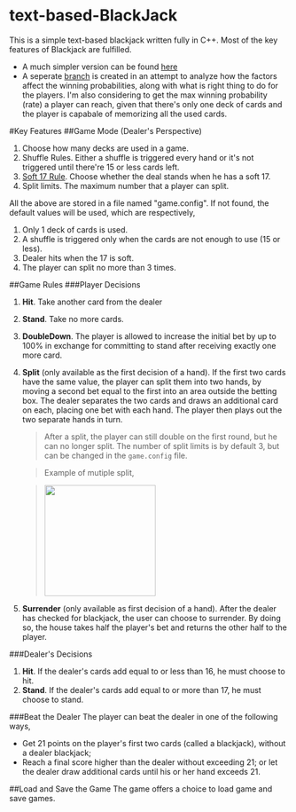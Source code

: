 text-based-BlackJack
====================

This is a simple text-based blackjack written fully in C++. Most of the key features of Blackjack are fulfilled.

- A much simpler version can be found [here](./tree/easy_mode)
- A seperate [branch](./../auto_analysis) is created in an attempt to analyze how the factors affect the winning probabilities, along with what is right thing to do for the players. I'm also considering to get the max winning probability (rate) a player can reach, given that there's only one deck of cards and the player is capabale of memorizing all the used cards.

#Key Features
##Game Mode (Dealer's Perspective)
1. Choose how many decks are used in a game.
2. Shuffle Rules. Either a shuffle is triggered every hand or it's not triggered until there're 15 or less cards left.
3. [Soft 17 Rule](http://www.smartgaming.com/html/articles/soft17.htm). Choose whether the deal stands when he has a soft 17.
4. Split limits. The maximum number that a player can split.

All the above are stored in a file named "game.config". If not found, the default values will be used, which are respectively,

1. Only 1 deck of cards is used.
2. A shuffle is triggered only when the cards are not enough to use (15 or less).
3. Dealer hits when the 17 is soft.
4. The player can split no more than 3 times.


##Game Rules
###Player Decisions
1. **Hit**. Take another card from the dealer
2. **Stand**. Take no more cards.
3. **DoubleDown**. The player is allowed to increase the initial bet by up to 100% in exchange for committing to stand after receiving exactly one more card.
4. **Split** (only available as the first decision of a hand). If the first two cards have the same value, the player can split them into two hands, by moving a second bet equal to the first into an area outside the betting box. The dealer separates the two cards and draws an additional card on each, placing one bet with each hand. The player then plays out the two separate hands in turn.
	> After a split, the player can still double on the first round, but he can no longer split. The number of split limits is by default 3, but can be changed in the `game.config` file.
	
	> Example of mutiple split,
	
	><img src="http://shawnhero.github.io/img/bj_split.png" height="200">
	
5. **Surrender** (only available as first decision of a hand). After the dealer has checked for blackjack, the user can choose to surrender. By doing so, the house takes half the player's bet and returns the other half to the player.

###Dealer's Decisions
1. **Hit**. If the dealer's cards add equal to or less than 16, he must choose to hit.
2. **Stand**. If the dealer's cards add equal to or more than 17, he must choose to stand.

###Beat the Dealer
The player can beat the dealer in one of the following ways,
- Get 21 points on the player's first two cards (called a blackjack), without a dealer blackjack;
- Reach a final score higher than the dealer without exceeding 21; or
let the dealer draw additional cards until his or her hand exceeds 21.

##Load and Save the Game
The game offers a choice to load game and save games.

